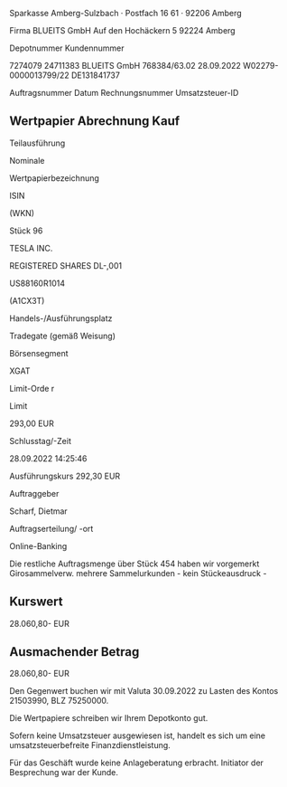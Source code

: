 <!-- image -->

Sparkasse Amberg-Sulzbach · Postfach 16 61 · 92206 Amberg

Firma BLUEITS GmbH Auf den Hochäckern 5 92224 Amberg

Depotnummer Kundennummer

7274079 24711383 BLUEITS GmbH 768384/63.02 28.09.2022 W02279-0000013799/22 DE131841737

Auftragsnummer Datum Rechnungsnummer Umsatzsteuer-ID

## Wertpapier Abrechnung Kauf

Teilausführung

Nominale

Wertpapierbezeichnung

ISIN

(WKN)

Stück 96

TESLA INC.

REGISTERED SHARES DL-,001

US88160R1014

(A1CX3T)

Handels-/Ausführungsplatz

Tradegate (gemäß Weisung)

Börsensegment

XGAT

Limit-Orde r

Limit

293,00 EUR

Schlusstag/-Zeit

28.09.2022 14:25:46

Ausführungskurs 292,30 EUR

Auftraggeber

Scharf, Dietmar

Auftragserteilung/ -ort

Online-Banking

Die restliche Auftragsmenge über Stück 454 haben wir vorgemerkt Girosammelverw. mehrere Sammelurkunden - kein Stückeausdruck -

## Kurswert

28.060,80- EUR

## Ausmachender Betrag

28.060,80- EUR

Den Gegenwert buchen wir mit Valuta  30.09.2022 zu Lasten des Kontos  21503990, BLZ  75250000.

Die Wertpapiere schreiben wir Ihrem Depotkonto gut.

Sofern keine Umsatzsteuer ausgewiesen ist, handelt es sich um eine umsatzsteuerbefreite Finanzdienstleistung.

Für das Geschäft wurde keine Anlageberatung erbracht. Initiator der Besprechung war der Kunde.